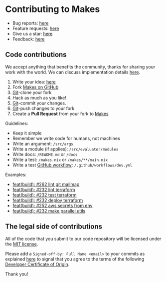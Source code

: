 <!--
SPDX-FileCopyrightText: 2022 Fluid Attacks and Makes contributors

SPDX-License-Identifier: MIT
-->

# Contributing to Makes

- Bug reports: [here][makes_issues]
- Feature requests: [here][makes_issues]
- Give us a star: [here][makes]
- Feedback: [here][makes_issues]

## Code contributions

We accept anything that benefits the community,
thanks for sharing your work with the world.
We can discuss implementation details [here][makes_issues].

1. Write your idea: [here][makes_issues]
1. Fork [Makes on GitHub][makes]
1. [Git][git]-clone your fork
1. Hack as much as you like!
1. [Git][git]-commit your changes.
1. [Git][git]-push changes to your fork
1. Create a **Pull Request** from your fork to [Makes][makes]

Guidelines:

- Keep it simple
- Remember we write code for humans, not machines
- Write an argument: `/src/args`
- Write a module (if applies): `/src/evaluator/modules`
- Write docs: `/README.md` or `/docs`
- Write a test: `/makes.nix` or `/makes/**/main.nix`
- Write a test [GitHub workflow][github_workflows]: `/.github/workflows/dev.yml`

Examples:

- [feat(build): #262 lint git mailmap](https://github.com/fluidattacks/makes/commit/01fcd5790dd54b117da63bcc2480437135da8bb3)
- [feat(build): #232 lint terraform](https://github.com/fluidattacks/makes/commit/081835b563c712b7650dbc5bf1e306d4aff159cf)
- [feat(build): #232 test terraform](https://github.com/fluidattacks/makes/commit/571cf059b521cb97396210f9fe4659ee74f675b4)
- [feat(build): #232 deploy terraform](https://github.com/fluidattacks/makes/commit/f827da16b685b07d7f987c668c0fe089aefa7931)
- [feat(build): #252 aws secrets from env](https://github.com/fluidattacks/makes/commit/1c9f06a809bd92d56939d5809ce46058856fdf0a)
- [feat(build): #232 make parallel utils](https://github.com/fluidattacks/makes/commit/99e9f77482a6cbc9858a7a928a91a8a8aa9ff353)

## The legal side of contributions

All of the code
that you submit to our code repository
will be licensed under the [MIT license](https://mit-license.org).

Please add a `Signed-off-by: Full Name <email>` to your commits as explained [here](https://wiki.linuxfoundation.org/dco)
to signal that you agree
to the terms of the following
[Developer Certificate of Origin](https://developercertificate.org/).

Thank you!

<!--  -->

[git]: https://git-scm.com/
[github_workflows]: https://docs.github.com/en/actions/reference/workflow-syntax-for-github-actions
[makes]: https://github.com/fluidattacks/makes
[makes_issues]: https://github.com/fluidattacks/makes/issues
